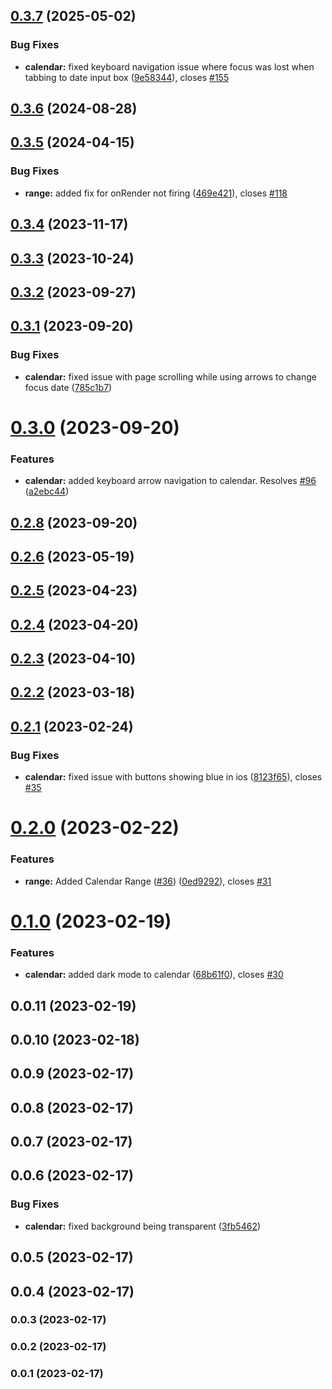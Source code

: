 

## [0.3.7](https://github.com/DateDreamer/DateDreamer/compare/0.3.6...0.3.7) (2025-05-02)


### Bug Fixes

* **calendar:** fixed keyboard navigation issue where focus was lost when tabbing to date input box ([9e58344](https://github.com/DateDreamer/DateDreamer/commit/9e58344b71674ab8bdac33a564cbaaede4642899)), closes [#155](https://github.com/DateDreamer/DateDreamer/issues/155)

## [0.3.6](https://github.com/DateDreamer/DateDreamer/compare/0.3.5...0.3.6) (2024-08-28)

## [0.3.5](https://github.com/DateDreamer/DateDreamer/compare/0.3.4...0.3.5) (2024-04-15)


### Bug Fixes

* **range:** added fix for onRender not firing ([469e421](https://github.com/DateDreamer/DateDreamer/commit/469e421381a2ee59c8c394a197704bfe40dc962a)), closes [#118](https://github.com/DateDreamer/DateDreamer/issues/118)

## [0.3.4](https://github.com/DateDreamer/DateDreamer/compare/0.3.3...0.3.4) (2023-11-17)

## [0.3.3](https://github.com/DateDreamer/DateDreamer/compare/0.3.2...0.3.3) (2023-10-24)

## [0.3.2](https://github.com/DateDreamer/DateDreamer/compare/0.3.1...0.3.2) (2023-09-27)

## [0.3.1](https://github.com/DateDreamer/DateDreamer/compare/0.3.0...0.3.1) (2023-09-20)


### Bug Fixes

* **calendar:** fixed issue with page scrolling while using arrows to change focus date ([785c1b7](https://github.com/DateDreamer/DateDreamer/commit/785c1b72bc772b49b4a12f4fbcc774cd7a358d2d))

# [0.3.0](https://github.com/DateDreamer/DateDreamer/compare/0.2.8...0.3.0) (2023-09-20)


### Features

* **calendar:** added keyboard arrow navigation to calendar. Resolves [#96](https://github.com/DateDreamer/DateDreamer/issues/96) ([a2ebc44](https://github.com/DateDreamer/DateDreamer/commit/a2ebc44e21358c7fc532914974beb90c24bf63a4))

## [0.2.8](https://github.com/DateDreamer/DateDreamer/compare/0.2.6...0.2.8) (2023-09-20)

## [0.2.6](https://github.com/DateDreamer/DateDreamer/compare/0.2.5...0.2.6) (2023-05-19)

## [0.2.5](https://github.com/DateDreamer/DateDreamer/compare/0.2.4...0.2.5) (2023-04-23)

## [0.2.4](https://github.com/DateDreamer/DateDreamer/compare/0.2.3...0.2.4) (2023-04-20)

## [0.2.3](https://github.com/DateDreamer/DateDreamer/compare/0.2.2...0.2.3) (2023-04-10)

## [0.2.2](https://github.com/DateDreamer/DateDreamer/compare/0.2.1...0.2.2) (2023-03-18)

## [0.2.1](https://github.com/DateDreamer/DateDreamer/compare/0.2.0...0.2.1) (2023-02-24)


### Bug Fixes

* **calendar:** fixed issue with buttons showing blue in ios ([8123f65](https://github.com/DateDreamer/DateDreamer/commit/8123f654e31862d49a02b54d94f7548eae9f507f)), closes [#35](https://github.com/DateDreamer/DateDreamer/issues/35)

# [0.2.0](https://github.com/DateDreamer/DateDreamer/compare/0.1.0...0.2.0) (2023-02-22)


### Features

* **range:** Added Calendar Range ([#36](https://github.com/DateDreamer/DateDreamer/issues/36)) ([0ed9292](https://github.com/DateDreamer/DateDreamer/commit/0ed92926c470b7077ebe58028a67035d525b2e1b)), closes [#31](https://github.com/DateDreamer/DateDreamer/issues/31)

# [0.1.0](https://github.com/DateDreamer/DateDreamer/compare/0.0.11...0.1.0) (2023-02-19)


### Features

* **calendar:** added dark mode to calendar ([68b61f0](https://github.com/DateDreamer/DateDreamer/commit/68b61f00a5d49b31979bac4d841762829ed2553a)), closes [#30](https://github.com/DateDreamer/DateDreamer/issues/30)

## 0.0.11 (2023-02-19)

## 0.0.10 (2023-02-18)

## 0.0.9 (2023-02-17)

## 0.0.8 (2023-02-17)

## 0.0.7 (2023-02-17)

## 0.0.6 (2023-02-17)


### Bug Fixes

* **calendar:** fixed background being transparent ([3fb5462](https://github.com/DateDreamer/DateDreamer/commit/3fb54627ac449f4e74db78441160b1cfeb267495))

## 0.0.5 (2023-02-17)

## 0.0.4 (2023-02-17)

### 0.0.3 (2023-02-17)

### 0.0.2 (2023-02-17)

### 0.0.1 (2023-02-17)
